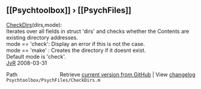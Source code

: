 ## [[Psychtoolbox]] &#8250; [[PsychFiles]]

[CheckDirs](CheckDirs)(dirs,mode):  
Iterates over all fields in struct 'dirs' and checks whether the Contents are existing directory addresses.  
mode == 'check': Display an error if this is not the case.  
mode == 'make' : Creates the directory if it doesnt exist.  
Default mode is 'check'.  
[JvR](JvR) 2008-03-31  




<div class="code_header" style="text-align:right;">
  <span style="float:left;">Path&nbsp;&nbsp;</span> <span class="counter">Retrieve <a href=
  "https://raw.github.com/Psychtoolbox-3/Psychtoolbox-3/beta/Psychtoolbox/PsychFiles/CheckDirs.m">current version from GitHub</a> | View <a href=
  "https://github.com/Psychtoolbox-3/Psychtoolbox-3/commits/beta/Psychtoolbox/PsychFiles/CheckDirs.m">changelog</a></span>
</div>
<div class="code">
  <code>Psychtoolbox/PsychFiles/CheckDirs.m</code>
</div>

